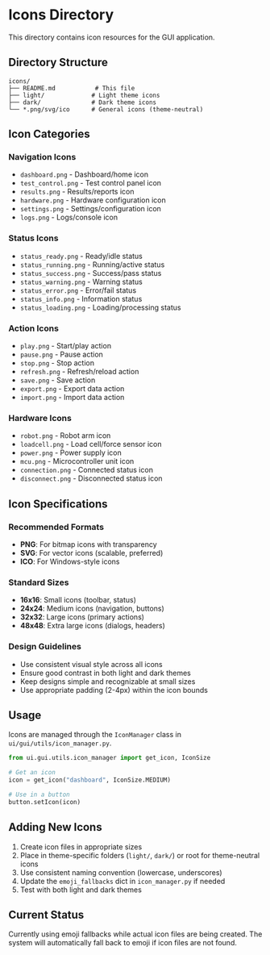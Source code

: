 # Icons Directory

This directory contains icon resources for the GUI application.

## Directory Structure

```
icons/
├── README.md           # This file
├── light/             # Light theme icons
├── dark/              # Dark theme icons
└── *.png/svg/ico      # General icons (theme-neutral)
```

## Icon Categories

### Navigation Icons
- `dashboard.png` - Dashboard/home icon
- `test_control.png` - Test control panel icon
- `results.png` - Results/reports icon
- `hardware.png` - Hardware configuration icon
- `settings.png` - Settings/configuration icon
- `logs.png` - Logs/console icon

### Status Icons
- `status_ready.png` - Ready/idle status
- `status_running.png` - Running/active status
- `status_success.png` - Success/pass status
- `status_warning.png` - Warning status
- `status_error.png` - Error/fail status
- `status_info.png` - Information status
- `status_loading.png` - Loading/processing status

### Action Icons
- `play.png` - Start/play action
- `pause.png` - Pause action
- `stop.png` - Stop action
- `refresh.png` - Refresh/reload action
- `save.png` - Save action
- `export.png` - Export data action
- `import.png` - Import data action

### Hardware Icons
- `robot.png` - Robot arm icon
- `loadcell.png` - Load cell/force sensor icon
- `power.png` - Power supply icon
- `mcu.png` - Microcontroller unit icon
- `connection.png` - Connected status icon
- `disconnect.png` - Disconnected status icon

## Icon Specifications

### Recommended Formats
- **PNG**: For bitmap icons with transparency
- **SVG**: For vector icons (scalable, preferred)
- **ICO**: For Windows-style icons

### Standard Sizes
- **16x16**: Small icons (toolbar, status)
- **24x24**: Medium icons (navigation, buttons)
- **32x32**: Large icons (primary actions)
- **48x48**: Extra large icons (dialogs, headers)

### Design Guidelines
- Use consistent visual style across all icons
- Ensure good contrast in both light and dark themes
- Keep designs simple and recognizable at small sizes
- Use appropriate padding (2-4px) within the icon bounds

## Usage

Icons are managed through the `IconManager` class in `ui/gui/utils/icon_manager.py`.

```python
from ui.gui.utils.icon_manager import get_icon, IconSize

# Get an icon
icon = get_icon("dashboard", IconSize.MEDIUM)

# Use in a button
button.setIcon(icon)
```

## Adding New Icons

1. Create icon files in appropriate sizes
2. Place in theme-specific folders (`light/`, `dark/`) or root for theme-neutral icons
3. Use consistent naming convention (lowercase, underscores)
4. Update the `emoji_fallbacks` dict in `icon_manager.py` if needed
5. Test with both light and dark themes

## Current Status

Currently using emoji fallbacks while actual icon files are being created.
The system will automatically fall back to emoji if icon files are not found.